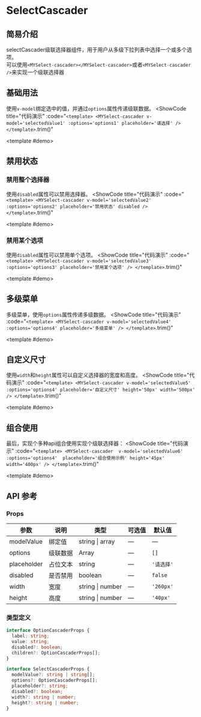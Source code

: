 # SelectCascader
## 简易介绍
selectCascader级联选择器组件，用于用户从多级下拉列表中选择一个或多个选项。<br />
可以使用`<MYSelect-cascader></MYSelect-cascader>`或者`<MYSelect-cascader />`来实现一个级联选择器

## 基础用法
使用`v-model`绑定选中的值，并通过`options`属性传递级联数据。
<ShowCode
  title="代码演示"
  :code="`
<template>
    <MYSelect-cascader v-model='selectedValue1' :options='options1' placeholder='请选择' />
</template>
  `.trim()"
>
  <template #demo>
    <div style="position: relative; z-index: 1000;">
      <MYSelect-cascader v-model="selectedValue1" :options="options1" placeholder="请选择" />
    </div>
  </template>
</ShowCode>

## 禁用状态
### 禁用整个选择器
使用`disabled`属性可以禁用选择器。
<ShowCode
  title="代码演示"
  :code="`
<template>
    <MYSelect-cascader v-model='selectedValue2' :options='options2' placeholder='禁用状态' disabled />
</template>
  `.trim()"
>
  <template #demo>
    <div style="position: relative; z-index: 1000;">
      <MYSelect-cascader v-model="selectedValue2" :options="options2" placeholder="禁用状态" disabled />
    </div>
  </template>
</ShowCode>

### 禁用某个选项
使用`disabled`属性可以禁用单个选项。
<ShowCode
  title="代码演示"
  :code="`
<template>
    <MYSelect-cascader v-model='selectedValue3' :options='options3' placeholder='禁用某个选项' />
</template>
  `.trim()"
>
  <template #demo>
    <div style="position: relative; z-index: 1000;">
      <MYSelect-cascader v-model="selectedValue3" :options="options3" placeholder="禁用某个选项" />
    </div>
  </template>
</ShowCode>

## 多级菜单
多级菜单，使用`options`属性传递多级数据。
<ShowCode
  title="代码演示"
  :code="`
<template>
    <MYSelect-cascader v-model='selectedValue4' :options='options4' placeholder='多级菜单' />
</template>
  `.trim()"
>
  <template #demo>
    <div style="position: relative; z-index: 1000;">
      <MYSelect-cascader v-model="selectedValue4" :options="options4" placeholder="多级菜单" />
    </div>
  </template>
</ShowCode>

## 自定义尺寸
使用`width`和`height`属性可以自定义选择器的宽度和高度。
<ShowCode
  title="代码演示"
  :code="`
<template>
    <MYSelect-cascader v-model='selectedValue5' :options='options4' placeholder='自定义尺寸' height='50px' width='500px' />
</template>
  `.trim()"
>
  <template #demo>
    <div style="position: relative; z-index: 1000;">
      <MYSelect-cascader v-model="selectedValue5" :options="options4" placeholder="自定义尺寸" height="50px" width="500px" />
    </div>
  </template>
</ShowCode>

## 组合使用
最后，实现个多种api组合使用实现个级联选择器：
<ShowCode
  title="代码演示"
  :code="`
<template>
    <MYSelect-cascader 
        v-model='selectedValue6' 
        :options='options4' 
        placeholder='组合使用示例'
        height='45px'
        width='400px'
    />
</template>
  `.trim()"
>
  <template #demo>
    <div style="position: relative; z-index: 1000;">
      <MYSelect-cascader 
          v-model="selectedValue6" 
          :options="options4" 
          placeholder="组合使用示例"
          height="45px"
          width="400px"
      />
    </div>
  </template>
</ShowCode>

## API 参考

### Props
| 参数          | 说明         | 类型     | 可选值                              | 默认值  |
|--------------|-------------|---------|-----------------------------------|--------|
| modelValue   | 绑定值       | string \| array | —                     | —      |
| options      | 级联数据     | Array   | —                               | `[]`    |
| placeholder  | 占位文本     | string  | —                               | `'请选择'` |
| disabled     | 是否禁用     | boolean | —                               | `false` |
| width        | 宽度        | string \| number | —                          | `'260px'` |
| height       | 高度        | string \| number | —                          | `'40px'` |

### 类型定义
```typescript
interface OptionCascaderProps {
  label: string;
  value: string;
  disabled?: boolean;
  children?: OptionCascaderProps[];
}

interface SelectCascaderProps {
  modelValue?: string | string[];
  options?: OptionCascaderProps[];
  placeholder?: string;
  disabled?: boolean;
  width?: string | number;
  height?: string | number;
}
```
<script setup> 
import { ref } from 'vue' 
import MYSelectCascader from '../../packages/components/selectCascader/src/selectCascader.vue' 
const selectedValue1 = ref(''); 
const selectedValue2 = ref(''); 
const selectedValue3 = ref(''); 
const selectedValue4 = ref(''); 
const selectedValue5 = ref(''); 
const selectedValue6 = ref(''); 
const options1 = [ 
    { value: 'option1', label: '选项1' }, 
    { value: 'option2', label: '选项2' }, 
    { value: 'option3', label: '选项3' }, 
    { value: 'option4', label: '选项4' }, 
]; 
const options2 = [ 
    { value: 'option1', label: '选项1' }, 
    { value: 'option2', label: '选项2' }, 
]; 
const options3 = [ 
    { value: 'option1', label: '选项1' }, 
    { value: 'option2', label: '选项2', disabled: true }, 
]; 
const options4 = [ 
    { value: 'group1', label: '分组1', children: [ 
        { value: 'option1-1', label: '选项1-1' }, 
        { value: 'option1-2', label: '选项1-2' }, 
    ]}, 
    { 
        value: 'group2', label: '分组2', children: [ 
            { value: 'option2-1', label: '选项2-1' }, 
            { value: 'option2-2', label: '选项2-2', children: [ 
                { value: 'option2-2-1', label: '选项2-2-1' }, 
                { value: 'option2-2-2', label: '选项2-2-2' }, 
            ]
        }, 
    ]
},
]; 
</script>